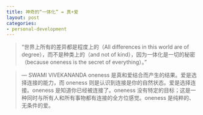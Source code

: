 ```yaml
---
title: 神奇的“一体化” = 真+爱
layout: post
categories:
- personal-development
---
```


> “世界上所有的差异都是程度上的（All differences in this world are of degree），而不是种类上的（and not of kind），因为一体化是一切的秘密（because oneness is the secret of everything）。”

>— SWAMI VlVEKANANDA
>oneness 是真和爱结合而产生的结果。爱是选择连接的能力，而 oneness 则是认识到连接是你的自然状态。爱是选择连接。oneness 是知道你已经被连接了。oneness 没有特定的目标；这是一种同时与所有人和所有事物都有连接的全方位感觉。oneness 是纯粹的、无条件的爱。



